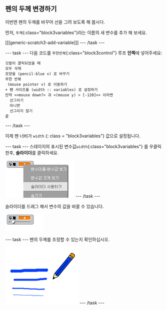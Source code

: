 ## 펜의 두께 변경하기

이번엔 펜의 두께를 바꾸어 선을 그려 보도록 해 봅시다.

먼저, `두께`{:class="block3variables"}라는 이름의 새 변수를 추가 해 보세요.

[[[generic-scratch3-add-variable]]] --- /task ---

--- task --- 다음 코드를 `무한반복`{:class="block3control"} 루프 **안쪽**에 넣어주세요:

```blocks3
깃발이 클릭되었을 때
모두 삭제
모양을 (pencil-blue v) 로 바꾸기
무한 반복
 (mouse pointer v) 로 이동하기
+ 펜 사이즈를 (width :: variables) 로 설정하기
만약 <<mouse down?> 과 <(mouse y) > [-120]>> 이라면
  선그리기
  아니면
  선그리지 않기
끝
```

--- /task ---

이제 펜 너비가 ` width ` {: class = "block3variables"} 값으로 설정됩니다. 

--- task --- 스테이지의 표시된 변수값`width`{:class="block3variables"} 를 우클릭 한후, **슬라이더**를 클릭하세요.

![스크린샷](images/paint-slider.png) --- /task ---

슬라이더를 드래그 해서 변수의 값을 바꿀 수 있습니다.

![<0>#outside-pic</0> CSS 코드에서 <0>width</0>(너비) 와 <0>height</0>(높이) 값을 수정하여, 바깥 쪽에 있는 이미지를 <0>200px</0>로 수정해보세요. (<0>px</0>는 픽셀을 의미합니다.)](images/paint-slider-change.png)

--- task --- 펜의 두께를 조정할 수 있는지 확인하십시오.

![스크린샷](images/paint-width-test.png) --- /task ---